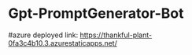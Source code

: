 # Gpt-PromptGenerator-Bot
#azure deployed link: https://thankful-plant-0fa3c4b10.3.azurestaticapps.net/ 
